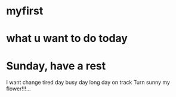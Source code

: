 # myfirst
# what u want to do today
# Sunday, have a rest
I want change
tired day
busy day
long day
on track
Turn sunny
my flower!!!...
